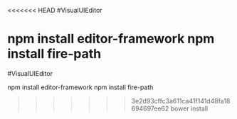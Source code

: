 <<<<<<< HEAD
#VisualUIEditor

npm install editor-framework
npm install fire-path
=======
#VisualUIEditor

npm install editor-framework
npm install fire-path
>>>>>>> 3e2d93cffc3a611ca41f141d48fa18694697ee62
bower install